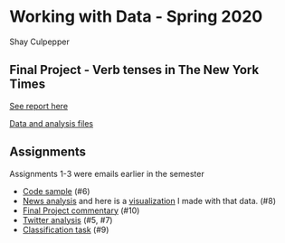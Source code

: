 # Working with Data - Spring 2020

Shay Culpepper

## Final Project - Verb tenses in The New York Times

[See report here](https://shaypepper.github.io/data-viz-vue/#/verbs)

[Data and analysis files](https://github.com/shaypepper/data-viz-vue/tree/master/src/components/WorkingWithData/data)

## Assignments

Assignments 1-3 were emails earlier in the semester

- [Code sample](https://github.com/shaypepper/data-viz-vue/blob/master/docs/code_samples/news_scraping/extract_places.js) (#6)
- [News analysis](https://github.com/shaypepper/data-viz-vue/blob/master/docs/code_samples/news_scraping/index.js) and here is a [visualization](https://shaypepper.github.io/data-viz-vue/#bill) I made with that data. (#8)
- [Final Project commentary](https://github.com/shaypepper/data-viz-vue/blob/master/docs/code_samples/ProjectCommentary.md) (#10)
- [Twitter analysis](https://colab.research.google.com/drive/1EXGHeOo0rrXesOEqv8sR4OuNMiAAwm6y) (#5, #7)
- [Classification task](https://colab.research.google.com/drive/1I82ZkJSbjuOhkQwdomxAWEvF3ltIFRyj#scrollTo=V_tqakHMS6MY) (#9)
